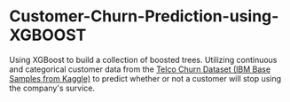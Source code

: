 # Customer-Churn-Prediction-using-XGBOOST
Using XGBoost to build a collection of boosted trees. Utilizing continuous and categorical customer data from the [Telco Churn Dataset (IBM Base Samples from Kaggle)](https://www.kaggle.com/datasets/blastchar/telco-customer-churn) to predict whether or not a customer will stop using the company's survice.
